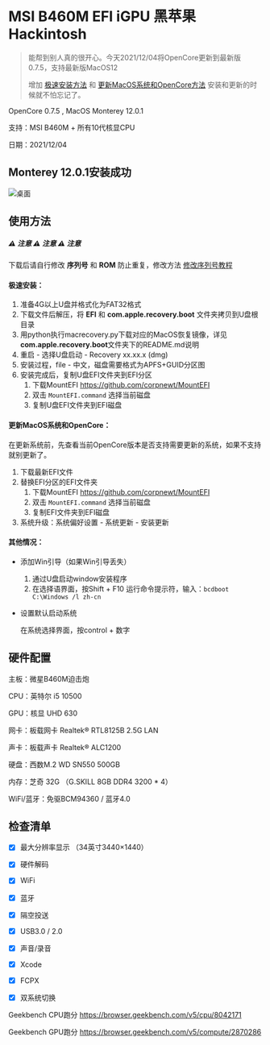 # MSI B460M EFI iGPU 黑苹果 Hackintosh
> 能帮到别人真的很开心。今天2021/12/04将OpenCore更新到最新版0.7.5，支持最新版MacOS12
>
> 增加 <a href="#1">极速安装方法</a> 和  <a href="#2">更新MacOS系统和OpenCore方法</a> 安装和更新的时候就不怕忘记了。

OpenCore 0.7.5 , MacOS Monterey 12.0.1

支持：MSI B460M + 所有10代核显CPU

日期：2021/12/04



## Monterey 12.0.1安装成功

![桌面](https://user-images.githubusercontent.com/13514929/144720887-692f792f-d0d6-49e8-819d-b087ee2598be.png)



## 使用方法

##### ⚠️ 注意 ⚠️ 注意 ⚠️ 注意 

下载后请自行修改 **序列号** 和 **ROM** 防止重复，修改方法 [修改序列号教程](https://dortania.github.io/OpenCore-Install-Guide/config.plist/comet-lake.html#platforminfo)

#### <a name="1">极速安装</a>：

1. 准备4G以上U盘并格式化为FAT32格式
2. 下载文件后解压，将 **EFI** 和 **com.apple.recovery.boot** 文件夹拷贝到U盘根目录
2. 用python执行macrecovery.py下载对应的MacOS恢复镜像，详见**com.apple.recovery.boot**文件夹下的README.md说明
2. 重启 - 选择U盘启动 - Recovery xx.xx.x (dmg)
2. 安装过程，file - 中文，磁盘需要格式为APFS+GUID分区图
6. 安装完成后，复制U盘EFI文件夹到EFI分区
   1. 下载MountEFI https://github.com/corpnewt/MountEFI
   2. 双击 `MountEFI.command` 选择当前磁盘
   3. 复制U盘EFI文件夹到EFI磁盘


#### <a name="2">更新MacOS系统和OpenCore</a>：

在更新系统前，先查看当前OpenCore版本是否支持需要更新的系统，如果不支持就别更新了。

1. 下载最新EFI文件
2. 替换EFI分区的EFI文件夹
   1. 下载MountEFI https://github.com/corpnewt/MountEFI
   2. 双击 `MountEFI.command` 选择当前磁盘
   3. 复制EFI文件夹到EFI磁盘
3. 系统升级：系统偏好设置 - 系统更新 - 安装更新

#### 其他情况：

- 添加Win引导（如果Win引导丢失）
  1. 通过U盘启动window安装程序
  2. 在选择语界面，按Shift + F10 运行命令提示符，输入：`bcdboot C:\Windows /l zh-cn`
    
- 设置默认启动系统

  在系统选择界面，按control + 数字

## 硬件配置

主板：微星B460M迫击炮 

CPU：英特尔 i5 10500

GPU：核显 UHD 630 

网卡：板载网卡 Realtek® RTL8125B 2.5G LAN

声卡：板载声卡 Realtek® ALC1200

硬盘：西数M.2 WD SN550 500GB  

内存：芝奇 32G （G.SKILL 8GB DDR4 3200 * 4）

WiFi/蓝牙：免驱BCM94360 / 蓝牙4.0





## 检查清单

- [x] 最大分辨率显示 （34英寸3440×1440）
- [x] 硬件解码
- [x] WiFi
- [x] 蓝牙
- [x] 隔空投送
- [x] USB3.0 / 2.0
- [x] 声音/录音
- [x] Xcode
- [x] FCPX
- [x] 双系统切换



Geekbench CPU跑分 https://browser.geekbench.com/v5/cpu/8042171

Geekbench GPU跑分 https://browser.geekbench.com/v5/compute/2870286

